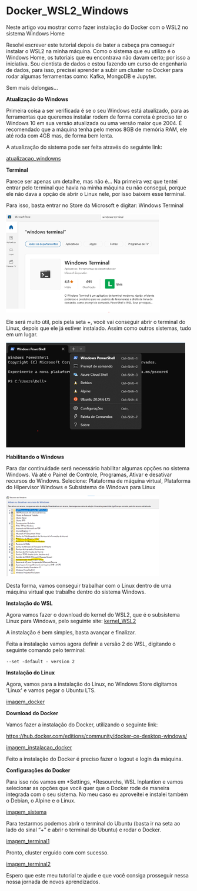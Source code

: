 # Docker_WSL2_Windows
Neste artigo vou mostrar como fazer instalação do Docker com o WSL2 no sistema Windows Home

Resolvi escrever este tutorial depois de bater a cabeça pra conseguir instalar o WSL2 na minha máquina. Como o sistema que eu utilizo é o Windows Home, os tutoriais que eu encontrava não davam certo; por isso a iniciativa.
Sou cientista de dados e estou fazendo um curso de engenharia de dados, para isso, precisei aprender a subir um cluster no Docker para rodar algumas ferramentas como: Kafka, MongoDB e Jupyter.

Sem mais delongas...

**Atualização do Windows**

Primeira coisa a ser verificada é se o seu Windows está atualizado, para as ferramentas que queremos instalar rodem de forma correta é preciso ter o Windows 10 em sua versão atualizada ou uma versão maior que 2004. É recomendado que a  máquina tenha pelo menos 8GB de memória RAM, ele até roda com 4GB mas, de forma bem lenta.

A atualização do sistema pode ser feita através do seguinte link:

[atualizacao_windowns](https://www.microsoft.com/pt-br/software-download/windows10)


**Terminal**

Parece ser apenas um detalhe, mas não é… Na primeira vez que tentei entrar pelo terminal que havia na minha máquina eu não consegui, porque ele não dava a opção de abrir o Linux nele, por isso baixem esse terminal.

Para isso, basta entrar no Store da Microsoft e digitar: Windows Terminal

![imagem_terminal](https://github.com/Kelly002/Docker_WSL2_Windows/blob/main/imagem1.png)

Ele será muito útil, pois pela seta +, você vai conseguir abrir o terminal do Linux, depois que ele já estiver instalado. Assim como outros sistemas, tudo em um lugar.

![foto_terminal](https://github.com/Kelly002/Docker_WSL2_Windows/blob/main/imagem2.png)

**Habilitando o Windows**

Para dar continuidade será necessário habilitar algumas opções no sistema Windows. Vá até o Painel de Controle, Programas, Ativar e desativar recursos do Windows. 
Selecione: Plataforma de máquina virtual, Plataforma do Hipervisor Windows e Subsistema de Windows para Linux

![foto_subsistema](https://github.com/Kelly002/Docker_WSL2_Windows/blob/main/imagem3.png)

Desta forma, vamos conseguir trabalhar com o Linux dentro de uma máquina virtual que trabalhe dentro do sistema Windows.

**Instalação do WSL**

Agora vamos fazer o download do kernel do WSL2, que é o subsistema Linux para Windows,  pelo seguinte site:
[kernel_WSL2](https://wslstorestorage.blob.core.windows.net/wslblob/wsl_update_x64.msi)


A instalação é bem simples, basta avançar e finalizar.

Feita a instalação vamos agora definir a versão 2 do WSL, digitando o seguinte comando pelo terminal:

```
--set -default - version 2
```

**Instalação do Linux**

Agora, vamos para a instalação do Linux, no Windows Store digitamos 'Linux' e vamos pegar o Ubuntu LTS.

[imagem_docker]()

**Download do Docker**

Vamos fazer a instalação do Docker, utilizando o seguinte link:

https://hub.docker.com/editions/community/docker-ce-desktop-windows/

[imagem_instalacao_docker]()

Feito a instalação do Docker é preciso fazer o logout e login da máquina.

**Configurações do Docker**

Para isso nós vamos em *Settings, *Resourchs, WSL Inplantion e vamos selecionar as opções que você quer que o Docker rode de maneira integrada com o seu sistema. No meu caso eu aproveitei e instalei também o Debian, o Alpine e o Linux.

[imagem_sistema]()

Para testarmos podemos abrir o terminal do Ubuntu (basta ir na seta ao lado do sinal “+” e abrir o terminal do Ubuntu) e rodar o Docker.

[imagem_terminal1]()

Pronto, cluster erguido com com sucesso.

[imagem_terminal2]()

Espero que este meu tutorial te ajude e que você consiga prosseguir nessa nossa jornada de novos aprendizados.








